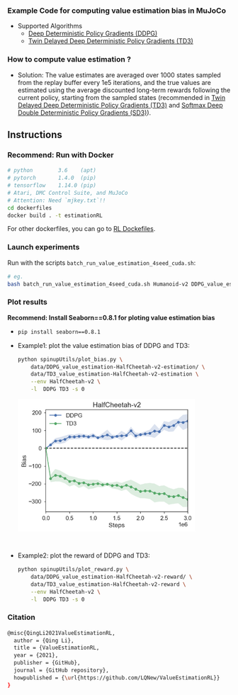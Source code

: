 ### Example Code for computing value estimation bias in MuJoCo
- Supported Algorithms
    - [Deep Deterministic Policy Gradients (DDPG)](https://arxiv.org/abs/1509.02971)
    - [Twin Delayed Deep Deterministic Policy Gradients (TD3)](https://arxiv.org/abs/1802.09477)

### How to compute value estimation ?
- Solution: The value estimates are averaged over 1000 states sampled from the replay buffer every 1e5 iterations, and the true values are estimated using the average discounted long-term rewards following the current policy, starting from the sampled states (recommended in [Twin Delayed Deep Deterministic Policy Gradients (TD3)](https://arxiv.org/abs/1802.09477) and [Softmax Deep Double Deterministic Policy Gradients (SD3)](https://arxiv.org/abs/2010.09177)).


## Instructions
### Recommend: Run with Docker
```bash
# python        3.6    (apt)
# pytorch       1.4.0  (pip)
# tensorflow    1.14.0 (pip)
# Atari, DMC Control Suite, and MuJoCo
# Attention: Need `mjkey.txt`!!
cd dockerfiles
docker build . -t estimationRL
```
For other dockerfiles, you can go to [RL Dockefiles](https://github.com/LQNew/Dockerfiles).

### Launch experiments
Run with the scripts `batch_run_value_estimation_4seed_cuda.sh`:
```bash
# eg.
bash batch_run_value_estimation_4seed_cuda.sh Humanoid-v2 DDPG_value_estimation 0  # env_name: Humanoid-v2, algorithm: DDPG, CUDA_Num : 0
```

### Plot results
**Recommend: Install Seaborn==0.8.1 for ploting value estimation bias**
- ```bash
  pip install seaborn==0.8.1
    ```
- Example1: plot the value estimation bias of DDPG and TD3:
    ```bash
    python spinupUtils/plot_bias.py \
        data/DDPG_value_estimation-HalfCheetah-v2-estimation/ \
        data/TD3_value_estimation-HalfCheetah-v2-estimation \
        --env HalfCheetah-v2 \
        -l  DDPG TD3 -s 0
    ```
    <img src="images/Q-value_estimation.png" width="400px" align="middle"/>
<br>

- Example2: plot the reward of DDPG and TD3:
    ```bash
    python spinupUtils/plot_reward.py \
        data/DDPG_value_estimation-HalfCheetah-v2-reward/ \
        data/TD3_value_estimation-HalfCheetah-v2-reward \
        --env HalfCheetah-v2 \
        -l  DDPG TD3 -s 0
    ```

### Citation
```bash
@misc{QingLi2021ValueEstimationRL,
  author = {Qing Li},
  title = {ValueEstimationRL,
  year = {2021},
  publisher = {GitHub},
  journal = {GitHub repository},
  howpublished = {\url{https://github.com/LQNew/ValueEstimationRL}}
}
```